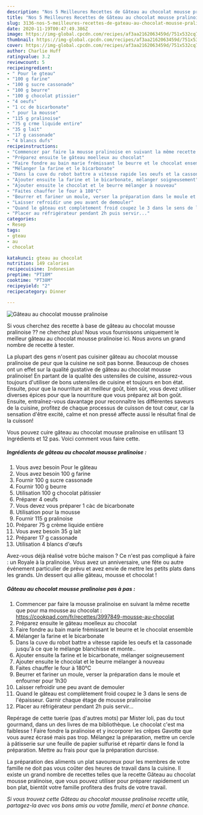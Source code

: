 ```yaml
---
description: "Nos 5 Meilleures Recettes de Gâteau au chocolat mousse pralinoise"
title: "Nos 5 Meilleures Recettes de Gâteau au chocolat mousse pralinoise"
slug: 3136-nos-5-meilleures-recettes-de-gateau-au-chocolat-mousse-pralinoise
date: 2020-11-19T00:47:49.386Z
image: https://img-global.cpcdn.com/recipes/af3aa2162063459d/751x532cq70/gateau-au-chocolat-mousse-pralinoise-photo-principale-de-la-recette.jpg
thumbnail: https://img-global.cpcdn.com/recipes/af3aa2162063459d/751x532cq70/gateau-au-chocolat-mousse-pralinoise-photo-principale-de-la-recette.jpg
cover: https://img-global.cpcdn.com/recipes/af3aa2162063459d/751x532cq70/gateau-au-chocolat-mousse-pralinoise-photo-principale-de-la-recette.jpg
author: Charlie Huff
ratingvalue: 3.2
reviewcount: 5
recipeingredient:
- " Pour le gteau"
- "100 g farine"
- "100 g sucre cassonade"
- "100 g beurre"
- "100 g chocolat ptissier"
- "4 oeufs"
- "1 cc de bicarbonate"
- " pour la mousse"
- "115 g pralinoise"
- "75 g crme liquide entire"
- "35 g lait"
- "17 g cassonade"
- "4 blancs dufs"
recipeinstructions:
- "Commencer par faire la mousse pralinoise en suivant la même recette que pour ma mousse au chocolat : https://cookpad.com/fr/recettes/3997849-mousse-au-chocolat"
- "Préparez ensuite le gâteau moelleux au chocolat"
- "Faire fondre au bain marie frémissant le beurre et le chocolat ensemble"
- "Mélanger la farine et le bicarbonate"
- "Dans la cuve du robot battre a vitesse rapide les oeufs et la cassonade jusqu&#39;à ce que le mélange blanchisse et monte.."
- "Ajouter ensuite la farine et le bicarbonate, mélanger soigneusement"
- "Ajouter ensuite le chocolat et le beurre mélanger à nouveau"
- "Faites chauffer le four à 180°C"
- "Beurrer et fariner un moule, verser la préparation dans le moule et enfourner pour 1h30"
- "Laisser refroidir une peu avant de demouler"
- "Quand le gâteau est complètement froid coupez le 3 dans le sens de l&#39;épaisseur. Garnir chaque étage de mousse pralinoise"
- "Placer au réfrigérateur pendant 2h puis servir..."
categories:
- Resep
tags:
- gteau
- au
- chocolat

katakunci: gteau au chocolat 
nutrition: 149 calories
recipecuisine: Indonesian
preptime: "PT18M"
cooktime: "PT38M"
recipeyield: "2"
recipecategory: Dinner

---
```



![Gâteau au chocolat mousse pralinoise](https://img-global.cpcdn.com/recipes/af3aa2162063459d/751x532cq70/gateau-au-chocolat-mousse-pralinoise-photo-principale-de-la-recette.jpg)

Si vous cherchez des recette à base de gâteau au chocolat mousse pralinoise ?? ne cherchez plus! Nous vous fournissons uniquement le meilleur gâteau au chocolat mousse pralinoise ici. Nous avons un grand nombre de recette à tester.

La plupart des gens n'osent pas cuisiner gâteau au chocolat mousse pralinoise de peur que la cuisine ne soit pas bonne. Beaucoup de choses ont un effet sur la qualité gustative de gâteau au chocolat mousse pralinoise! En partant de la qualité des ustensiles de cuisine, assurez-vous toujours d'utiliser de bons ustensiles de cuisine et toujours en bon état. Ensuite, pour que la nourriture ait meilleur goût, bien sûr, vous devez utiliser diverses épices pour que la nourriture que vous préparez ait bon goût. Ensuite, entraînez-vous davantage pour reconnaître les différentes saveurs de la cuisine, profitez de chaque processus de cuisson de tout cœur, car la sensation d'être excité, calme et non pressé affecte aussi le résultat final de la cuisson!

<!--inarticleads1-->

Vous pouvez cuire gâteau au chocolat mousse pralinoise en utilisant 13 Ingrédients et 12 pas. Voici comment vous faire cette.

##### Ingrédients de gâteau au chocolat mousse pralinoise :

1. Vous avez besoin  Pour le gâteau
1. Vous avez besoin 100 g farine
1. Fournir 100 g sucre cassonade
1. Fournir 100 g beurre
1. Utilisation 100 g chocolat pâtissier
1. Préparer 4 oeufs
1. Vous devez vous préparer 1 càc de bicarbonate
1. Utilisation  pour la mousse
1. Fournir 115 g pralinoise
1. Préparer 75 g crème liquide entière
1. Vous avez besoin 35 g lait
1. Préparer 17 g cassonade
1. Utilisation 4 blancs d&#39;œufs


Avez-vous déjà réalisé votre bûche maison ? Ce n&#39;est pas compliqué à faire : un Royale à la pralinoise. Vous avez un anniversaire, une fête ou autre événement particulier de prévu et avez envie de mettre les petits plats dans les grands. Un dessert qui allie gâteau, mousse et chocolat ! 

<!--inarticleads2-->

##### Gâteau au chocolat mousse pralinoise pas à pas :

1. Commencer par faire la mousse pralinoise en suivant la même recette que pour ma mousse au chocolat : https://cookpad.com/fr/recettes/3997849-mousse-au-chocolat
1. Préparez ensuite le gâteau moelleux au chocolat
1. Faire fondre au bain marie frémissant le beurre et le chocolat ensemble
1. Mélanger la farine et le bicarbonate
1. Dans la cuve du robot battre a vitesse rapide les oeufs et la cassonade jusqu&#39;à ce que le mélange blanchisse et monte..
1. Ajouter ensuite la farine et le bicarbonate, mélanger soigneusement
1. Ajouter ensuite le chocolat et le beurre mélanger à nouveau
1. Faites chauffer le four à 180°C
1. Beurrer et fariner un moule, verser la préparation dans le moule et enfourner pour 1h30
1. Laisser refroidir une peu avant de demouler
1. Quand le gâteau est complètement froid coupez le 3 dans le sens de l&#39;épaisseur. Garnir chaque étage de mousse pralinoise
1. Placer au réfrigérateur pendant 2h puis servir...


Repérage de cette tuerie (pas d&#39;autres mots) par Mister loli, pas du tout gourmand, dans un des livres de ma bibliothèque. Le chocolat c&#39;est ma faiblesse ! Faire fondre la pralinoise et y incorporer les crêpes Gavotte que vous aurez écrasé mais pas trop. Mélangez la préparation, mettre un cercle à pâtisserie sur une feuille de papier sulfurisé et répartir dans le fond la préparation. Mettre au frais pour que la préparation durcisse. 

<!--inarticleads1-->

<p>
La préparation des aliments un plat savoureux pour les membres de votre famille ne doit pas vous coûter des heures de travail dans la cuisine. Il existe un grand nombre de recettes telles que la recette Gâteau au chocolat mousse pralinoise, que vous pouvez utiliser pour préparer rapidement un bon plat, bientôt votre famille profitera des fruits de votre travail.
</p>

<p>
<i>Si vous trouvez cette Gâteau au chocolat mousse pralinoise recette utile, partagez-la avec vos bons amis ou votre famille, merci et bonne chance.</i>
</p>
